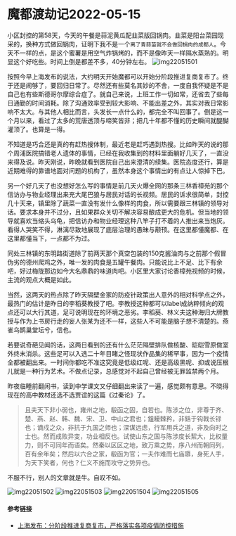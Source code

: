 # 魔都渡劫记2022-05-15

小区封控的第58天，今天的午餐是蒜泥黄瓜配韭菜版回锅肉。韭菜是阳台菜园现采的，换种方式做回锅肉，证明下我不是一个`离了青蒜苗就不会做回锅肉的成都人`。今天不一样的点，是这个蜜薯是用空气炸锅烤的，而不是像昨天一样隔水蒸熟的。明显这个好吃些。时间上倒是都差不多，40分钟左右。
<img decoding="async" src="https://i0.wp.com/s2.loli.net/2022/05/15/p7IaboDqTfGEXPc.jpg?w=640&#038;ssl=1" alt="img22051501" data-recalc-dims="1" />

按照今早上海发布的说法，大约明天开始魔都可以开始分阶段推进复商复市了。终于还是闹够了，要回归日常了。尽然还有些莫名其妙的不舍，一度自我怀疑是不是自己也有些斯德哥尔摩综合症了。就自己来说，上班工作一切如常，还省去了些每日通勤的时间消耗。除了沟通效率受到较大影响、不能出差之外，其实对我日常影响不太大。与其他人相比而言，头发长一点什么的，都完全不叫回事了。倒是这一个月以来，看过了太多的荒唐透顶与啼笑皆非；把几十年都不懂的历史瞬间就醍醐灌顶了。也算是一得。

不知道是巧合还是真的有赶热搜体制，最近老是赶巧遇到热搜。比如昨天的说的那个周浦医院搞错老人遗体的事情，已经在我收集到的材料里面躺好几天了，一直没来得及说。昨天刚说，昨晚就看到医院自己出来澄清的续集。医院态度还行，算是近期难得的靠谱地面对问题的机构了，虽然本身这个事情出的有点让人惊掉下巴。

另一个好几天了也没想好怎么写的事情是前几天火爆全网的那条三林香樟苑的那个信访办与物业经理出来充大尾巴狼与居民对话的长视频。居民的诉求很简单，封控几十天来，镇里除了蔬菜一直没有发什么像样的肉食，所以需要跟三林镇的领导对话。要求本身并不过分，且如果群众关切不解决容易酿成更大的危机。但当地的领导就喜欢当缩头乌龟，把信访办和物业经理这种八竿子打不着的人推出来当炮灰。看得人哭笑不得，淋漓尽致地展现了底层治理的愚昧与颟顸。在这里都懂魔都、在这里都懂当下，一点都不为过。

同处三林镇的东明路街道除了前两天那个真空包装的150克酱油肉与之前那个假冒伪劣的德州爬鸡之外，唯一发的肉食是五罐午餐肉。只能说比上不足、比下有余吧，好过梅陇那边如今大名鼎鼎的味道肉吧。小区里大家讨论香樟苑视频的时候，主流的观点大概是如此。

当然，这两天的热点除了昨天隔壁金家的防疫针政策出人意外的相对科学点之外，最热门的估计是昨日的李稻葵教授了吧。李教授这种都可以label成纳粹倾向的观点还可以大行其道，足可说明现在的环境之恶劣。李稻葵、林义夫这种海归大牌教授与作为上书房行走的妄人张某为还不一样，这些人不可能是脑子想不清楚的。燕雀乌鹊巢堂坛兮，信也。

若要说奇葩见闻的话，这两日看到的还有什么茫茫隔壁排队做核酸、皑皑雪原做室外终末消杀。这些足可以入选二十年目睹之怪现状作品集的稀罕事，因为一个疫情全都被翻出来。一时间你都吃不准这究竟是低级红呢、还是高级黑呢、抑或说压根儿就是一种行为艺术。不做点记录，总感觉对不起自己曾经被无罪监禁两个月。

昨夜临睡前翻闲书，读到中学课文又仔细翻出来读了一遍，感觉颇有意思。不晓得现在的高中教材还选不选贾谊的这篇《过秦论》了。

> 且夫天下非小弱也，雍州之地，殽函之固，自若也。陈涉之位，非尊于齐、楚、燕、赵、韩、魏、宋、卫、中山之君也；鉏耰棘矜，非銛于钩戟长铩也；谪戍之众，非抗于九国之师也；深谋远虑，行军用兵之道，非及向时之士也。然而成败异变，功业相反也。试使山东之国与陈涉度长絜大，比权量力，则不可同年而语矣。然秦以区区之地，致万乘之势，序八州而朝同列，百有余年矣；然后以六合之家，殽函为官；一夫作难而七庙隳，身死人手，为天下笑者，何也？仁义不施而攻守之势异也。

不服不行，别人的文章就是牛。自叹不如。

<img decoding="async" src="https://i0.wp.com/s2.loli.net/2022/05/15/aYVn2xH5SzQwt6y.jpg?w=640&#038;ssl=1" alt="img22051502" data-recalc-dims="1" />
<img decoding="async" src="https://i0.wp.com/s2.loli.net/2022/05/15/xPDmC9GSVnr4ET3.jpg?w=640&#038;ssl=1" alt="img22051503" data-recalc-dims="1" />
<img decoding="async" src="https://i0.wp.com/s2.loli.net/2022/05/15/Znvo714gUwDfRbF.jpg?w=640&#038;ssl=1" alt="img22051504" data-recalc-dims="1" />
<img decoding="async" src="https://i0.wp.com/s2.loli.net/2022/05/15/cFOwHT4zaUR5nJg.jpg?w=640&#038;ssl=1" alt="img22051505" data-recalc-dims="1" />

#### 参考链接

  * [上海发布：分阶段推进复商复市，严格落实各项疫情防控措施][1]

 [1]: https://mp.weixin.qq.com/s/SwCjzlmWXqws9LUuoxpZeA

